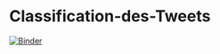 # Classification-des-Tweets

[![Binder](https://mybinder.org/badge_logo.svg)](https://mybinder.org/v2/gh/GhazouaniSami10/Classification-des-Tweets/main?filepath=clustering.ipynb)
